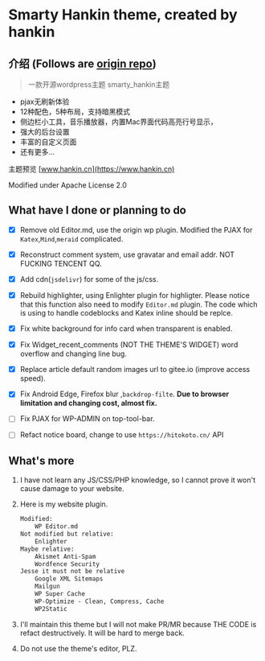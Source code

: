 # Smarty Hankin theme, created by hankin

## 介绍 (Follows are [origin repo](https://gitee.com/theme-smarty/smarty_hankin))

> 一款开源wordpress主题 smarty_hankin主题

- pjax无刷新体验
- 12种配色，5种布局，支持暗黑模式
- 侧边栏小工具，音乐播放器，内置Mac界面代码高亮行号显示，
- 强大的后台设置
- 丰富的自定义页面
- 还有更多...

主题预览 [www.hankin.cn](https://www.hankin.cn)

Modified under Apache License 2.0

## What have I done or planning to do

- [x] Remove old Editor.md, use the origin wp plugin. Modified the PJAX for `Katex`,`Mind`,`meraid` complicated.  
- [x] Reconstruct comment system, use gravatar and email addr. NOT FUCKING TENCENT QQ.  
- [x] Add cdn(`jsdelivr`) for some of the js/css.  
- [x] Rebuild highlighter, using Enlighter plugin for highligter. Please notice that this function also need to modify `Editor.md` plugin. The code which is using to handle codeblocks and Katex inline should be replce.  
- [x] Fix white background for info card when transparent is enabled.  
- [x] Fix Widget_recent_comments (NOT THE THEME'S WIDGET) word overflow and changing line bug.  
- [x] Replace article default random images url to gitee.io (improve access speed).  
- [x] Fix Android Edge, Firefox blur ,`backdrop-filte`.  **Due to browser limitation and changing cost, almost fix.**
- [ ] Fix PJAX for WP-ADMIN on top-tool-bar.
- [ ] Refact notice board, change to use `https://hitokoto.cn/` API


## What's more

1. I have not learn any JS/CSS/PHP knowledge, so I cannot prove it won't cause damage to your website.  
2. Here is my website plugin.  

    ```txt
    Modified:
        WP Editor.md
    Not modified but relative:
        Enlighter
    Maybe relative:
        Akismet Anti-Spam
        Wordfence Security
    Jesse it must not be relative
        Google XML Sitemaps
        Mailgun
        WP Super Cache
        WP-Optimize - Clean, Compress, Cache
        WP2Static
    ```

3. I'll maintain this theme but I will not make PR/MR because THE CODE is refact destructively. It will be hard to merge back.  
4. Do not use the theme's editor, PLZ.

